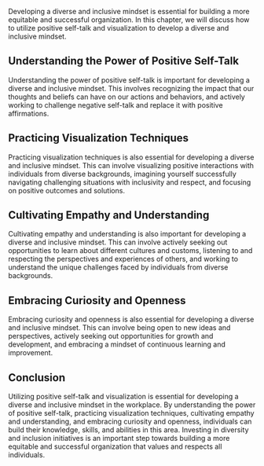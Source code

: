 
Developing a diverse and inclusive mindset is essential for building a more equitable and successful organization. In this chapter, we will discuss how to utilize positive self-talk and visualization to develop a diverse and inclusive mindset.

Understanding the Power of Positive Self-Talk
---------------------------------------------

Understanding the power of positive self-talk is important for developing a diverse and inclusive mindset. This involves recognizing the impact that our thoughts and beliefs can have on our actions and behaviors, and actively working to challenge negative self-talk and replace it with positive affirmations.

Practicing Visualization Techniques
-----------------------------------

Practicing visualization techniques is also essential for developing a diverse and inclusive mindset. This can involve visualizing positive interactions with individuals from diverse backgrounds, imagining yourself successfully navigating challenging situations with inclusivity and respect, and focusing on positive outcomes and solutions.

Cultivating Empathy and Understanding
-------------------------------------

Cultivating empathy and understanding is also important for developing a diverse and inclusive mindset. This can involve actively seeking out opportunities to learn about different cultures and customs, listening to and respecting the perspectives and experiences of others, and working to understand the unique challenges faced by individuals from diverse backgrounds.

Embracing Curiosity and Openness
--------------------------------

Embracing curiosity and openness is also essential for developing a diverse and inclusive mindset. This can involve being open to new ideas and perspectives, actively seeking out opportunities for growth and development, and embracing a mindset of continuous learning and improvement.

Conclusion
----------

Utilizing positive self-talk and visualization is essential for developing a diverse and inclusive mindset in the workplace. By understanding the power of positive self-talk, practicing visualization techniques, cultivating empathy and understanding, and embracing curiosity and openness, individuals can build their knowledge, skills, and abilities in this area. Investing in diversity and inclusion initiatives is an important step towards building a more equitable and successful organization that values and respects all individuals.
